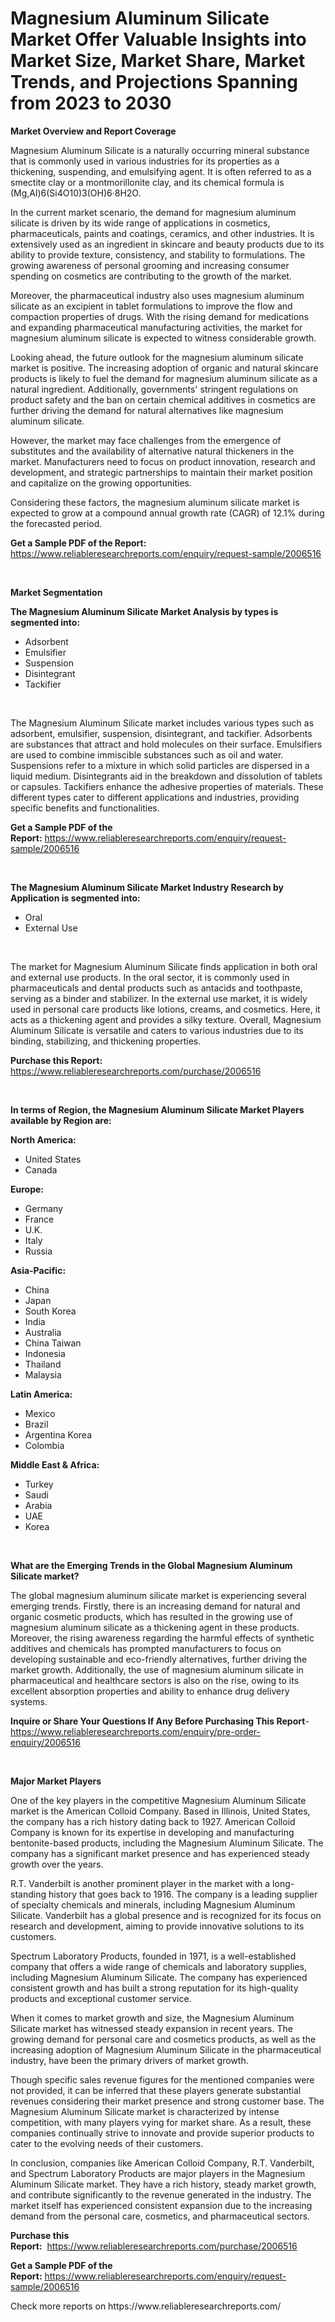 <p><h1>Magnesium Aluminum Silicate Market Offer Valuable Insights into Market Size, Market Share, Market Trends, and Projections Spanning from 2023 to 2030</h1></p><p><strong>Market Overview and Report Coverage</strong></p>
<p><p>Magnesium Aluminum Silicate is a naturally occurring mineral substance that is commonly used in various industries for its properties as a thickening, suspending, and emulsifying agent. It is often referred to as a smectite clay or a montmorillonite clay, and its chemical formula is (Mg,Al)6(Si4O10)3(OH)6·8H2O. </p><p>In the current market scenario, the demand for magnesium aluminum silicate is driven by its wide range of applications in cosmetics, pharmaceuticals, paints and coatings, ceramics, and other industries. It is extensively used as an ingredient in skincare and beauty products due to its ability to provide texture, consistency, and stability to formulations. The growing awareness of personal grooming and increasing consumer spending on cosmetics are contributing to the growth of the market.</p><p>Moreover, the pharmaceutical industry also uses magnesium aluminum silicate as an excipient in tablet formulations to improve the flow and compaction properties of drugs. With the rising demand for medications and expanding pharmaceutical manufacturing activities, the market for magnesium aluminum silicate is expected to witness considerable growth.</p><p>Looking ahead, the future outlook for the magnesium aluminum silicate market is positive. The increasing adoption of organic and natural skincare products is likely to fuel the demand for magnesium aluminum silicate as a natural ingredient. Additionally, governments' stringent regulations on product safety and the ban on certain chemical additives in cosmetics are further driving the demand for natural alternatives like magnesium aluminum silicate.</p><p>However, the market may face challenges from the emergence of substitutes and the availability of alternative natural thickeners in the market. Manufacturers need to focus on product innovation, research and development, and strategic partnerships to maintain their market position and capitalize on the growing opportunities.</p><p>Considering these factors, the magnesium aluminum silicate market is expected to grow at a compound annual growth rate (CAGR) of 12.1% during the forecasted period.</p></p>
<p><strong>Get a Sample PDF of the Report:</strong> <a href="https://www.reliableresearchreports.com/enquiry/request-sample/2006516">https://www.reliableresearchreports.com/enquiry/request-sample/2006516</a></p>
<p>&nbsp;</p>
<p><strong>Market Segmentation</strong></p>
<p><strong>The Magnesium Aluminum Silicate Market Analysis by types is segmented into:</strong></p>
<p><ul><li>Adsorbent</li><li>Emulsifier</li><li>Suspension</li><li>Disintegrant</li><li>Tackifier</li></ul></p>
<p>&nbsp;</p>
<p><p>The Magnesium Aluminum Silicate market includes various types such as adsorbent, emulsifier, suspension, disintegrant, and tackifier. Adsorbents are substances that attract and hold molecules on their surface. Emulsifiers are used to combine immiscible substances such as oil and water. Suspensions refer to a mixture in which solid particles are dispersed in a liquid medium. Disintegrants aid in the breakdown and dissolution of tablets or capsules. Tackifiers enhance the adhesive properties of materials. These different types cater to different applications and industries, providing specific benefits and functionalities.</p></p>
<p><strong>Get a Sample PDF of the Report:</strong>&nbsp;<a href="https://www.reliableresearchreports.com/enquiry/request-sample/2006516">https://www.reliableresearchreports.com/enquiry/request-sample/2006516</a></p>
<p>&nbsp;</p>
<p><strong>The Magnesium Aluminum Silicate Market Industry Research by Application is segmented into:</strong></p>
<p><ul><li>Oral</li><li>External Use</li></ul></p>
<p>&nbsp;</p>
<p><p>The market for Magnesium Aluminum Silicate finds application in both oral and external use products. In the oral sector, it is commonly used in pharmaceuticals and dental products such as antacids and toothpaste, serving as a binder and stabilizer. In the external use market, it is widely used in personal care products like lotions, creams, and cosmetics. Here, it acts as a thickening agent and provides a silky texture. Overall, Magnesium Aluminum Silicate is versatile and caters to various industries due to its binding, stabilizing, and thickening properties.</p></p>
<p><strong>Purchase this Report:</strong>&nbsp; <a href="https://www.reliableresearchreports.com/purchase/2006516">https://www.reliableresearchreports.com/purchase/2006516</a></p>
<p>&nbsp;</p>
<p><strong>In terms of Region, the Magnesium Aluminum Silicate Market Players available by Region are:</strong></p>
<p>
    <p> <strong> North America: </strong>
        <ul>
            <li>United States</li>
            <li>Canada</li>
        </ul>
        </p> 
    <p> <strong> Europe: </strong>
        <ul>
            <li>Germany</li>
            <li>France</li>
            <li>U.K.</li>
            <li>Italy</li>
            <li>Russia</li>
        </ul>
        </p> 
    <p> <strong> Asia-Pacific: </strong>
        <ul>
            <li>China</li>
            <li>Japan</li>
            <li>South Korea</li>
            <li>India</li>
            <li>Australia</li>
            <li>China Taiwan</li>
            <li>Indonesia</li>
            <li>Thailand</li>
            <li>Malaysia</li>
        </ul>
        </p> 
    <p> <strong> Latin America: </strong>
        <ul>
            <li>Mexico</li>
            <li>Brazil</li>
            <li>Argentina Korea</li>
            <li>Colombia</li>
        </ul>
        </p> 
    <p> <strong> Middle East & Africa: </strong>
        <ul>
            <li>Turkey</li>
            <li>Saudi</li>
            <li>Arabia</li>
            <li>UAE</li>
            <li>Korea</li>
        </ul>
    </p>
    </p>
<p>&nbsp;</p>
<p><strong>What are the Emerging Trends in the Global Magnesium Aluminum Silicate market?</strong></p>
<p><p>The global magnesium aluminum silicate market is experiencing several emerging trends. Firstly, there is an increasing demand for natural and organic cosmetic products, which has resulted in the growing use of magnesium aluminum silicate as a thickening agent in these products. Moreover, the rising awareness regarding the harmful effects of synthetic additives and chemicals has prompted manufacturers to focus on developing sustainable and eco-friendly alternatives, further driving the market growth. Additionally, the use of magnesium aluminum silicate in pharmaceutical and healthcare sectors is also on the rise, owing to its excellent absorption properties and ability to enhance drug delivery systems.</p></p>
<p><strong>Inquire or Share Your Questions If Any Before Purchasing This Report</strong>- <a href="https://www.reliableresearchreports.com/enquiry/pre-order-enquiry/2006516">https://www.reliableresearchreports.com/enquiry/pre-order-enquiry/2006516</a></p>
<p>&nbsp;</p>
<p><strong>Major Market Players</strong></p>
<p><p>One of the key players in the competitive Magnesium Aluminum Silicate market is the American Colloid Company. Based in Illinois, United States, the company has a rich history dating back to 1927. American Colloid Company is known for its expertise in developing and manufacturing bentonite-based products, including the Magnesium Aluminum Silicate. The company has a significant market presence and has experienced steady growth over the years.</p><p>R.T. Vanderbilt is another prominent player in the market with a long-standing history that goes back to 1916. The company is a leading supplier of specialty chemicals and minerals, including Magnesium Aluminum Silicate. Vanderbilt has a global presence and is recognized for its focus on research and development, aiming to provide innovative solutions to its customers.</p><p>Spectrum Laboratory Products, founded in 1971, is a well-established company that offers a wide range of chemicals and laboratory supplies, including Magnesium Aluminum Silicate. The company has experienced consistent growth and has built a strong reputation for its high-quality products and exceptional customer service.</p><p>When it comes to market growth and size, the Magnesium Aluminum Silicate market has witnessed steady expansion in recent years. The growing demand for personal care and cosmetics products, as well as the increasing adoption of Magnesium Aluminum Silicate in the pharmaceutical industry, have been the primary drivers of market growth.</p><p>Though specific sales revenue figures for the mentioned companies were not provided, it can be inferred that these players generate substantial revenues considering their market presence and strong customer base. The Magnesium Aluminum Silicate market is characterized by intense competition, with many players vying for market share. As a result, these companies continually strive to innovate and provide superior products to cater to the evolving needs of their customers.</p><p>In conclusion, companies like American Colloid Company, R.T. Vanderbilt, and Spectrum Laboratory Products are major players in the Magnesium Aluminum Silicate market. They have a rich history, steady market growth, and contribute significantly to the revenue generated in the industry. The market itself has experienced consistent expansion due to the increasing demand from the personal care, cosmetics, and pharmaceutical sectors.</p></p>
<p><strong>Purchase this Report:</strong>&nbsp;&nbsp;<a href="https://www.reliableresearchreports.com/purchase/2006516">https://www.reliableresearchreports.com/purchase/2006516</a></p>
<p></p>
<p><strong>Get a Sample PDF of the Report:</strong>&nbsp;<a href="https://www.reliableresearchreports.com/enquiry/request-sample/2006516">https://www.reliableresearchreports.com/enquiry/request-sample/2006516</a></p>
<p>Check more reports on https://www.reliableresearchreports.com/</p>